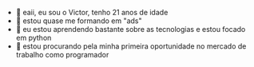 - 👋 eaii, eu sou o Victor, tenho 21 anos de idade 
- 👀 estou quase me formando em "ads"
- 🌱 eu estou aprendendo bastante sobre as tecnologias e estou focado em python
- 💞️ estou procurando pela minha primeira oportunidade no mercado de trabalho como programador
